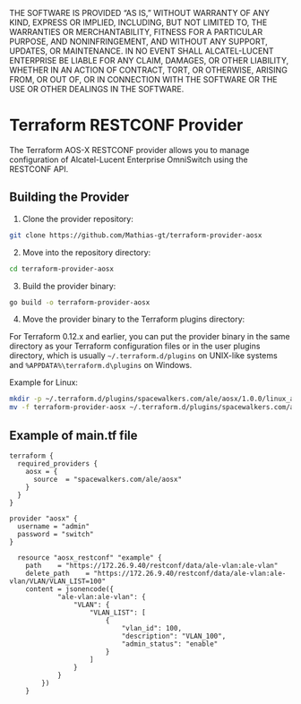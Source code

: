THE SOFTWARE IS PROVIDED “AS IS,” WITHOUT WARRANTY OF ANY KIND, EXPRESS OR IMPLIED, INCLUDING, BUT NOT LIMITED TO, THE WARRANTIES OR MERCHANTABILITY, FITNESS FOR A PARTICULAR PURPOSE, AND NONINFRINGEMENT, AND WITHOUT ANY SUPPORT, UPDATES, OR MAINTENANCE. IN NO EVENT SHALL ALCATEL-LUCENT ENTERPRISE BE LIABLE FOR ANY CLAIM, DAMAGES, OR OTHER LIABILITY, WHETHER IN AN ACTION OF CONTRACT, TORT, OR OTHERWISE, ARISING FROM, OR OUT OF, OR IN CONNECTION WITH THE SOFTWARE OR THE USE OR OTHER DEALINGS IN THE SOFTWARE.

# Terraform RESTCONF Provider

The Terraform AOS-X RESTCONF provider allows you to manage configuration of Alcatel-Lucent Enterprise OmniSwitch using the RESTCONF API.

## Building the Provider

1. Clone the provider repository:

```bash
git clone https://github.com/Mathias-gt/terraform-provider-aosx
```

2. Move into the repository directory:

```bash
cd terraform-provider-aosx
```

3. Build the provider binary:

```bash
go build -o terraform-provider-aosx
```

4. Move the provider binary to the Terraform plugins directory:

For Terraform 0.12.x and earlier, you can put the provider binary in the same directory as your Terraform configuration files or in the user plugins directory, which is usually `~/.terraform.d/plugins` on UNIX-like systems and `%APPDATA%\terraform.d\plugins` on Windows.

Example for Linux:
```bash
mkdir -p ~/.terraform.d/plugins/spacewalkers.com/ale/aosx/1.0.0/linux_amd64
mv -f terraform-provider-aosx ~/.terraform.d/plugins/spacewalkers.com/ale/aosx/1.0.0/linux_amd64
```

## Example of main.tf file

```hcl
terraform {
  required_providers {
    aosx = {
      source  = "spacewalkers.com/ale/aosx"
    }
  }
}

provider "aosx" {
  username = "admin"
  password = "switch"
}

  resource "aosx_restconf" "example" {
    path    = "https://172.26.9.40/restconf/data/ale-vlan:ale-vlan"
    delete_path    = "https://172.26.9.40/restconf/data/ale-vlan:ale-vlan/VLAN/VLAN_LIST=100"
    content = jsonencode({
            "ale-vlan:ale-vlan": {
                "VLAN": {
                    "VLAN_LIST": [
                        {
                            "vlan_id": 100,
                            "description": "VLAN_100",
                            "admin_status": "enable"
                        }
                    ]
                }
            }
        })
    }
```

